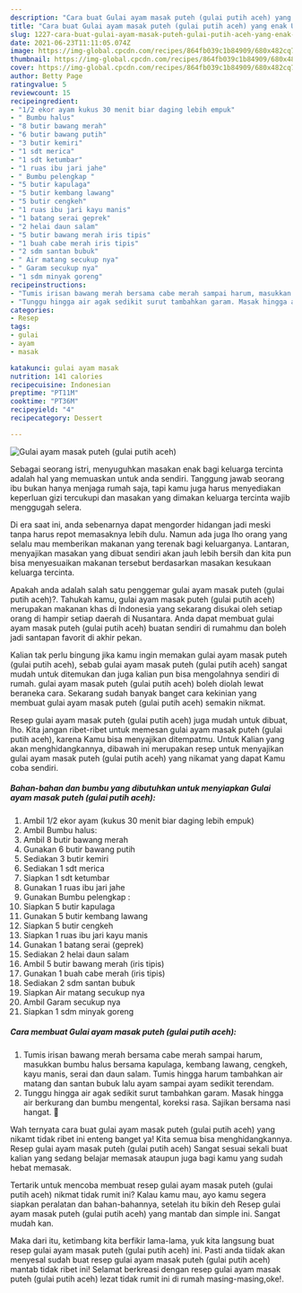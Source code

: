 ```yaml
---
description: "Cara buat Gulai ayam masak puteh (gulai putih aceh) yang enak Untuk Jualan"
title: "Cara buat Gulai ayam masak puteh (gulai putih aceh) yang enak Untuk Jualan"
slug: 1227-cara-buat-gulai-ayam-masak-puteh-gulai-putih-aceh-yang-enak-untuk-jualan
date: 2021-06-23T11:11:05.074Z
image: https://img-global.cpcdn.com/recipes/864fb039c1b84909/680x482cq70/gulai-ayam-masak-puteh-gulai-putih-aceh-foto-resep-utama.jpg
thumbnail: https://img-global.cpcdn.com/recipes/864fb039c1b84909/680x482cq70/gulai-ayam-masak-puteh-gulai-putih-aceh-foto-resep-utama.jpg
cover: https://img-global.cpcdn.com/recipes/864fb039c1b84909/680x482cq70/gulai-ayam-masak-puteh-gulai-putih-aceh-foto-resep-utama.jpg
author: Betty Page
ratingvalue: 5
reviewcount: 15
recipeingredient:
- "1/2 ekor ayam kukus 30 menit biar daging lebih empuk"
- " Bumbu halus"
- "8 butir bawang merah"
- "6 butir bawang putih"
- "3 butir kemiri"
- "1 sdt merica"
- "1 sdt ketumbar"
- "1 ruas ibu jari jahe"
- " Bumbu pelengkap "
- "5 butir kapulaga"
- "5 butir kembang lawang"
- "5 butir cengkeh"
- "1 ruas ibu jari kayu manis"
- "1 batang serai geprek"
- "2 helai daun salam"
- "5 butir bawang merah iris tipis"
- "1 buah cabe merah iris tipis"
- "2 sdm santan bubuk"
- " Air matang secukup nya"
- " Garam secukup nya"
- "1 sdm minyak goreng"
recipeinstructions:
- "Tumis irisan bawang merah bersama cabe merah sampai harum, masukkan bumbu halus bersama kapulaga, kembang lawang, cengkeh, kayu manis, serai dan daun salam. Tumis hingga harum tambahkan air matang dan santan bubuk lalu ayam sampai ayam sedikit terendam."
- "Tunggu hingga air agak sedikit surut tambahkan garam. Masak hingga air berkurang dan bumbu mengental, koreksi rasa. Sajikan bersama nasi hangat. 💖"
categories:
- Resep
tags:
- gulai
- ayam
- masak

katakunci: gulai ayam masak 
nutrition: 141 calories
recipecuisine: Indonesian
preptime: "PT11M"
cooktime: "PT36M"
recipeyield: "4"
recipecategory: Dessert

---
```



![Gulai ayam masak puteh (gulai putih aceh)](https://img-global.cpcdn.com/recipes/864fb039c1b84909/680x482cq70/gulai-ayam-masak-puteh-gulai-putih-aceh-foto-resep-utama.jpg)

Sebagai seorang istri, menyuguhkan masakan enak bagi keluarga tercinta adalah hal yang memuaskan untuk anda sendiri. Tanggung jawab seorang ibu bukan hanya menjaga rumah saja, tapi kamu juga harus menyediakan keperluan gizi tercukupi dan masakan yang dimakan keluarga tercinta wajib menggugah selera.

Di era  saat ini, anda sebenarnya dapat mengorder hidangan jadi meski tanpa harus repot memasaknya lebih dulu. Namun ada juga lho orang yang selalu mau memberikan makanan yang terenak bagi keluarganya. Lantaran, menyajikan masakan yang dibuat sendiri akan jauh lebih bersih dan kita pun bisa menyesuaikan makanan tersebut berdasarkan masakan kesukaan keluarga tercinta. 



Apakah anda adalah salah satu penggemar gulai ayam masak puteh (gulai putih aceh)?. Tahukah kamu, gulai ayam masak puteh (gulai putih aceh) merupakan makanan khas di Indonesia yang sekarang disukai oleh setiap orang di hampir setiap daerah di Nusantara. Anda dapat membuat gulai ayam masak puteh (gulai putih aceh) buatan sendiri di rumahmu dan boleh jadi santapan favorit di akhir pekan.

Kalian tak perlu bingung jika kamu ingin memakan gulai ayam masak puteh (gulai putih aceh), sebab gulai ayam masak puteh (gulai putih aceh) sangat mudah untuk ditemukan dan juga kalian pun bisa mengolahnya sendiri di rumah. gulai ayam masak puteh (gulai putih aceh) boleh diolah lewat beraneka cara. Sekarang sudah banyak banget cara kekinian yang membuat gulai ayam masak puteh (gulai putih aceh) semakin nikmat.

Resep gulai ayam masak puteh (gulai putih aceh) juga mudah untuk dibuat, lho. Kita jangan ribet-ribet untuk memesan gulai ayam masak puteh (gulai putih aceh), karena Kamu bisa menyajikan ditempatmu. Untuk Kalian yang akan menghidangkannya, dibawah ini merupakan resep untuk menyajikan gulai ayam masak puteh (gulai putih aceh) yang nikamat yang dapat Kamu coba sendiri.

<!--inarticleads1-->

##### Bahan-bahan dan bumbu yang dibutuhkan untuk menyiapkan Gulai ayam masak puteh (gulai putih aceh):

1. Ambil 1/2 ekor ayam (kukus 30 menit biar daging lebih empuk)
1. Ambil  Bumbu halus:
1. Ambil 8 butir bawang merah
1. Gunakan 6 butir bawang putih
1. Sediakan 3 butir kemiri
1. Sediakan 1 sdt merica
1. Siapkan 1 sdt ketumbar
1. Gunakan 1 ruas ibu jari jahe
1. Gunakan  Bumbu pelengkap :
1. Siapkan 5 butir kapulaga
1. Gunakan 5 butir kembang lawang
1. Siapkan 5 butir cengkeh
1. Siapkan 1 ruas ibu jari kayu manis
1. Gunakan 1 batang serai (geprek)
1. Sediakan 2 helai daun salam
1. Ambil 5 butir bawang merah (iris tipis)
1. Gunakan 1 buah cabe merah (iris tipis)
1. Sediakan 2 sdm santan bubuk
1. Siapkan  Air matang secukup nya
1. Ambil  Garam secukup nya
1. Siapkan 1 sdm minyak goreng




<!--inarticleads2-->

##### Cara membuat Gulai ayam masak puteh (gulai putih aceh):

1. Tumis irisan bawang merah bersama cabe merah sampai harum, masukkan bumbu halus bersama kapulaga, kembang lawang, cengkeh, kayu manis, serai dan daun salam. Tumis hingga harum tambahkan air matang dan santan bubuk lalu ayam sampai ayam sedikit terendam.
1. Tunggu hingga air agak sedikit surut tambahkan garam. Masak hingga air berkurang dan bumbu mengental, koreksi rasa. Sajikan bersama nasi hangat. 💖




Wah ternyata cara buat gulai ayam masak puteh (gulai putih aceh) yang nikamt tidak ribet ini enteng banget ya! Kita semua bisa menghidangkannya. Resep gulai ayam masak puteh (gulai putih aceh) Sangat sesuai sekali buat kalian yang sedang belajar memasak ataupun juga bagi kamu yang sudah hebat memasak.

Tertarik untuk mencoba membuat resep gulai ayam masak puteh (gulai putih aceh) nikmat tidak rumit ini? Kalau kamu mau, ayo kamu segera siapkan peralatan dan bahan-bahannya, setelah itu bikin deh Resep gulai ayam masak puteh (gulai putih aceh) yang mantab dan simple ini. Sangat mudah kan. 

Maka dari itu, ketimbang kita berfikir lama-lama, yuk kita langsung buat resep gulai ayam masak puteh (gulai putih aceh) ini. Pasti anda tiidak akan menyesal sudah buat resep gulai ayam masak puteh (gulai putih aceh) mantab tidak ribet ini! Selamat berkreasi dengan resep gulai ayam masak puteh (gulai putih aceh) lezat tidak rumit ini di rumah masing-masing,oke!.

